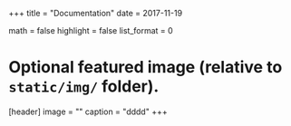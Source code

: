 +++
title = "Documentation"
date = 2017-11-19

math = false
highlight = false
list_format = 0
# Optional featured image (relative to `static/img/` folder).
[header]
image = ""
caption = "dddd"
+++
